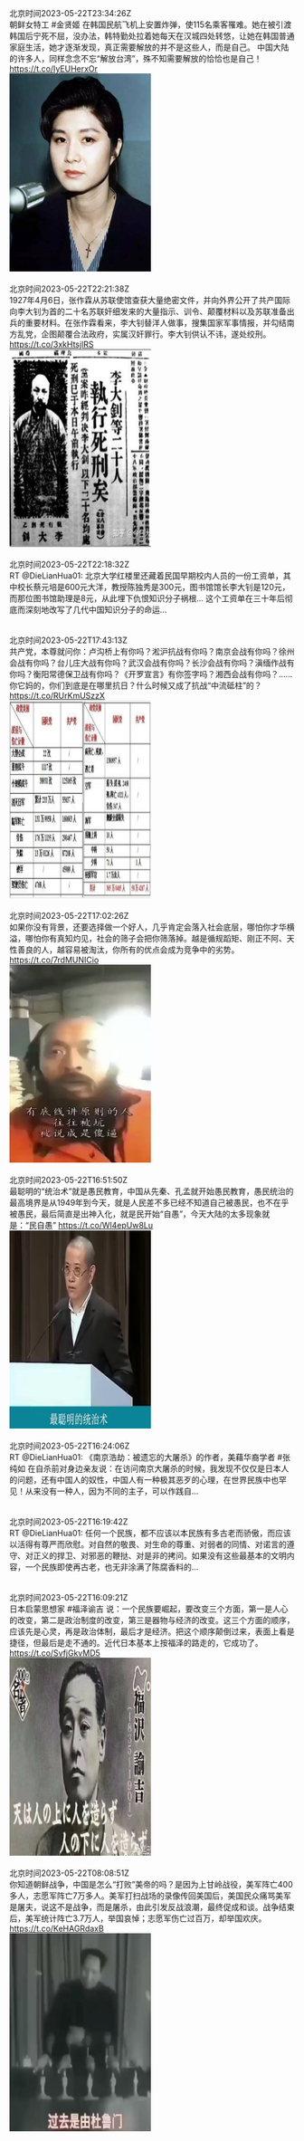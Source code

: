 北京时间2023-05-22T23:34:26Z<br>朝鲜女特工 #金贤姬 在韩国民航飞机上安置炸弹，使115名乘客罹难。她在被引渡韩国后宁死不屈，没办法，韩特勤处拉着她每天在汉城四处转悠，让她在韩国普通家庭生活，她才逐渐发现，真正需要解放的并不是这些人，而是自己。
中国大陆的许多人，同样念念不忘“解放台湾”，殊不知需要解放的恰恰也是自己！ https://t.co/IyEUHerxOr<br><img src='/temp/image/2023/u-Month-5/1660670462672732161_0.jpg' width='250' height='350'><br><br>北京时间2023-05-22T22:21:38Z<br>1927年4月6日，张作霖从苏联使馆查获大量绝密文件，并向外界公开了共产国际向李大钊为首的二十名苏联奸细发来的大量指示、训令、颠覆材料以及苏联准备出兵的重要材料。在张作霖看来，李大钊替洋人做事，搜集国家军事情报，并勾结南方乱党，企图颠覆合法政府，实属汉奸罪行。李大钊供认不讳，遂处绞刑。 https://t.co/3xkHtsjlRS<br><img src='/temp/image/2023/u-Month-5/1660652139457175554_0.jpg' width='250' height='350'><br><br>北京时间2023-05-22T22:18:32Z<br>RT @DieLianHua01: 北京大学红楼里还藏着民国早期校内人员的一份工资单，其中校长蔡元培是600元大洋，教授陈独秀是300元，图书馆馆长李大钊是120元，而那位图书馆助理是8元，从此埋下仇恨知识分子祸根…
这个工资单在三十年后彻底而深刻地改写了几代中国知识分子的命运…<br><br><br>北京时间2023-05-22T17:43:13Z<br>共产党，本尊就问你：卢沟桥上有你吗？淞沪抗战有你吗？南京会战有你吗？徐州会战有你吗？台儿庄大战有你吗？武汉会战有你吗？长沙会战有你吗？滇缅作战有你吗？衡阳常德保卫战有你吗？《开罗宣言》有你签字吗？湘西会战有你吗？……你它妈的，你们到底是在哪里抗日？什么时候又成了抗战“中流砥柱”的？ https://t.co/RUrKmUSzzX<br><img src='/temp/image/2023/u-Month-5/1660582073571368966_0.jpg' width='250' height='350'><br><br>北京时间2023-05-22T17:02:26Z<br>如果你没有背景，还要选择做一个好人，几乎肯定会落入社会底层，哪怕你才华横溢，哪怕你有真知灼见，社会的筛子会把你筛落掉。越是循规蹈矩、刚正不阿、天性善良的人，越容易被淘汰，你所有的优点会成为竞争中的劣势。 https://t.co/7rdMUNICio<br><img src='/temp/video/2023/u-Month-5/d-Day-22/DanQing1953/1660571813318115333_0.jpg' width='250' height='350'><br><br>北京时间2023-05-22T16:51:50Z<br>最聪明的“统治术”就是愚民教育，中国从先秦、孔孟就开始愚民教育，愚民统治的最高境界是从1949年到今天，就是人民差不多已经不知道自己被愚民，也不在乎被愚民，最后简直是出神入化，就是民开始“自愚”，今天大陆的太多现象就是：“民自愚” https://t.co/Wl4epUw8Lu<br><img src='/temp/video/2023/u-Month-5/d-Day-22/DanQing1953/1660569144532795392_0.jpg' width='250' height='350'><br><br>北京时间2023-05-22T16:24:06Z<br>RT @DieLianHua01: 《南京浩劫：被遗忘的大屠杀》的作者，美藉华裔学者 #张纯如 在自杀前对身边亲友说：在访问南京大屠杀的时候，我发现不仅仅是日本人的问题，还有中国人的奴性，中国人有一种极其恶歹的心理，在世界民族中也罕见！从来没有一种人，因为不同的主子，可以作践自…<br><br><br>北京时间2023-05-22T16:19:42Z<br>RT @DieLianHua01: 任何一个民族，都不应该以本民族有多古老而骄傲，而应该以活得有尊严而欣慰。对自然的敬畏、对生命的尊重、对弱者的同情、对诺言的遵守、对正义的捍卫、对邪恶的鞭挞、对是非的拷问。如果没有这些最基本的文明内容，一个民族即使再古老，也无非涂满了陈腐香料的…<br><br><br>北京时间2023-05-22T16:09:21Z<br>日本启蒙思想家 #福泽谕吉 说：一个民族要崛起，要改变三个方面，第一是人心的改变，第二是政治制度的改变，第三是器物与经济的改变。这三个方面的顺序，应该先是心灵，再是政治体制，最后才是经济。把这个顺序颠倒过来，表面上看是捷径，但最后是走不通的。近代日本基本上按福泽的路走的，它成功了。 https://t.co/SvfjGkvMD5<br><img src='/temp/image/2023/u-Month-5/1660558453134491653_0.jpg' width='250' height='350'><br><br>北京时间2023-05-22T08:08:51Z<br>你知道朝鲜战争，中国是怎么“打败”美帝的吗？是因为上甘岭战役，美军阵亡400多人，志愿军阵亡7万多人。美军打扫战场的录像传回美国后，美国民众痛骂美军是屠夫，说这不是战争，而是屠杀，由此引发反战浪潮，最终促成和谈。战争结束后，美军统计阵亡3.7万人，举国哀悼；志愿军伤亡过百万，却举国欢庆。 https://t.co/KeHAGRdaxB<br><img src='/temp/video/2023/u-Month-5/d-Day-22/DanQing1953/1660437530385465344_0.jpg' width='250' height='350'><br><br>